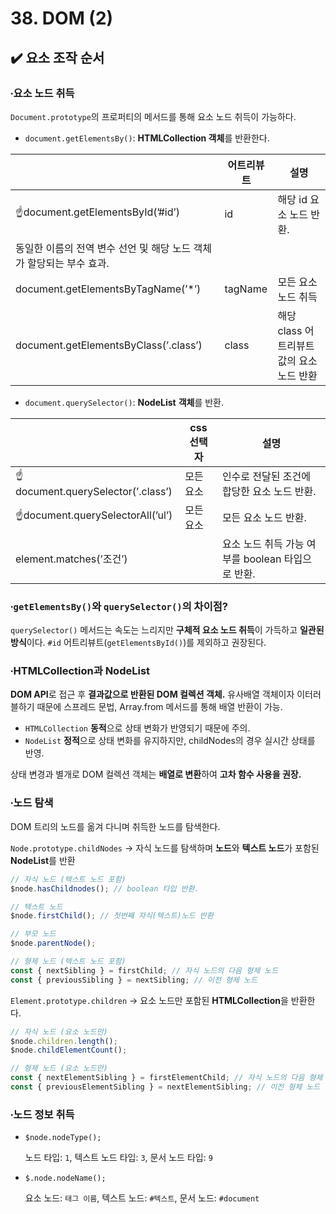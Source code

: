 # 38. DOM (2)

## ✔️ 요소 조작 순서

### ∙요소 노드 취득

`Document.prototype`의 프로퍼티의 메서드를 통해 요소 노드 취득이 가능하다.

- `document.getElementsBy()`: **HTMLCollection 객체**를 반환한다.

|  | 어트리뷰트 | 설명 |
| --- | --- | --- |
| ☝️document.getElementsById(’#id’) | id | 해당 id 요소 노드 반환. 
동일한 이름의 전역 변수 선언 및 해당 노드 객체가 할당되는 부수 효과. |
| document.getElementsByTagName(’*’) | tagName | 모든 요소 노드 취득 |
| document.getElementsByClass(’.class’) | class | 해당 class 어트리뷰트 값의 요소 노드 반환 |
- `document.querySelector()`: **NodeList** **객체**를 반환.

|  | css 선택자 | 설명 |
| --- | --- | --- |
| ☝️document.querySelector(’.class’) | 모든 요소 | 인수로 전달된 조건에 합당한 요소 노드 반환. |
| ☝️document.querySelectorAll(’ul’) | 모든 요소 | 모든 요소 노드 반환. |
| element.matches(’조건’) |  | 요소 노드 취득 가능 여부를 boolean 타입으로 반환. |

### ∙`getElementsBy()`와 `querySelector()`의 차이점?

`querySelector()` 메서드는 속도는 느리지만 **구체적 요소 노드 취득**이 가득하고 **일관된 방식**이다. `#id` 어트리뷰트(`getElementsById()`)를 제외하고 권장된다.

### ∙HTMLCollection과 NodeList

**DOM API**로 접근 후 **결과값으로 반환된 DOM 컬렉션 객체.** 유사배열 객체이자 이터러블하기 때문에 스프레드 문법, Array.from 메서드를 통해 배열 반환이 가능. 

- `HTMLCollection` **동적**으로 상태 변화가 반영되기 때문에 주의.
- `NodeList` **정적**으로 상태 변화를 유지하지만, childNodes의 경우 실시간 상태를 반영.

상태 변경과 별개로 DOM 컬렉션 객체는 **배열로 변환**하여 **고차 함수 사용을 권장.**

### ∙노드 탐색

DOM 트리의 노드를 옮겨 다니며 취득한 노드를 탐색한다. 

`Node.prototype.childNodes` -> 자식 노드를 탐색하며 **노드**와 **텍스트 노드**가 포함된 **NodeList**를 반환

```jsx
// 자식 노드 (텍스트 노드 포함)
$node.hasChildnodes(); // boolean 타입 반환.

// 텍스트 노드
$node.firstChild(); // 첫번째 자식(텍스트)노드 반환

// 부모 노드
$node.parentNode();

// 형제 노드 (텍스트 노드 포함)
const { nextSibling } = firstChild; // 자식 노드의 다음 형제 노드
const { previousSibling } = nextSibling; // 이전 형제 노드
```

`Element.prototype.children` -> 요소 노드만 포함된 **HTMLCollection**을 반환한다. 

```jsx
// 자식 노드 (요소 노드만)
$node.children.length(); 
$node.childElementCount();

// 형제 노드 (요소 노드만)
const { nextElementSibling } = firstElementChild; // 자식 노드의 다음 형제
const { previousElementSibling } = nextElementSibling; // 이전 형제 노드
```

### ∙노드 정보 취득

- `$node.nodeType();`
    
    노드 타입: `1`, 텍스트 노드 타입: `3`, 문서 노드 타입: `9`
    
- `$.node.nodeName();`
    
    요소 노드: `태그 이름`, 텍스트 노드: `#텍스트`, 문서 노드: `#document`